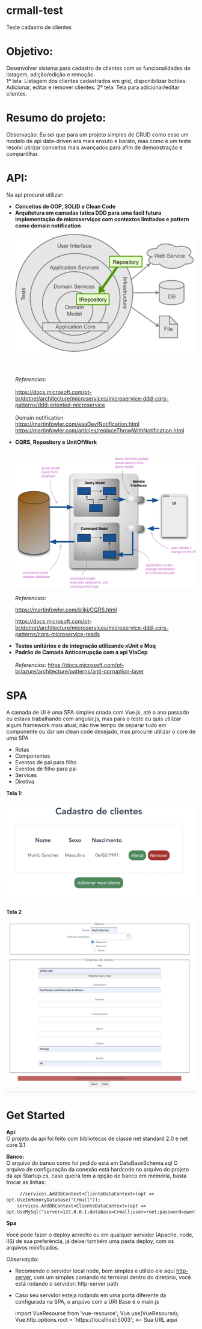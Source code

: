 # crmall-test

Teste cadastro de clientes

# Objetivo:
Desenvolver sistema para cadastro de clientes com as funcionalidades de listagem, adição/edição e remoção.              
   1ª tela: Listagem dos clientes cadastrados em grid, disponibilizar botões: Adicionar, editar e remover clientes.
   2ª tela: Tela para adicionar/editar clientes.


 # Resumo do projeto: 
 


 Observação: Eu sei que para um projeto simples de CRUD como esse um modelo de api data-driven era mais enxuto e barato, mas como é um teste resolvi utilizar conceitos mais avançados para afim de demonstração e compartilhar. 
 
 # API:

 Na api procurei utilizar:  
 	
<ul> 
<li><b>Conceitos de OOP, SOLID e Clean Code</b> </li>

<li><b>Arquitetura em camadas tatica DDD para uma facil futura implementação de microserviços com contextos limitados e pattern como domain notification</b> <br>

 ![GitHub Logo](/Onion%20Layers.png)

<br> <br>

<i>Referencias:</i> <br><br>
<a href="https://docs.microsoft.com/pt-br/dotnet/architecture/microservices/microservice-ddd-cqrs-patterns/ddd-oriented-microservice">
	https://docs.microsoft.com/pt-br/dotnet/architecture/microservices/microservice-ddd-cqrs-patterns/ddd-oriented-microservice 
</a> <br>
<br>
Domain notification <br> 
<a href="https://martinfowler.com/eaaDev/Notification.html">https://martinfowler.com/eaaDev/Notification.html</a><br>
<a href="https://martinfowler.com/articles/replaceThrowWithNotification.html">https://martinfowler.com/articles/replaceThrowWithNotification.html</a> <br>
</li>

<li> 
<b>CQRS, Repository e UnitOfWork</b> <br> <br>
	
 ![GitHub Logo](/cqrs.png) <br>	
	
<i>Referencias:</i>

 
<a href="https://martinfowler.com/bliki/CQRS.html">https://martinfowler.com/bliki/CQRS.html</a> <br/>

<a href="https://docs.microsoft.com/pt-br/dotnet/architecture/microservices/microservice-ddd-cqrs-patterns/cqrs-microservice-reads">https://docs.microsoft.com/pt-br/dotnet/architecture/microservices/microservice-ddd-cqrs-patterns/cqrs-microservice-reads</a><br/>

</li>

<li>
<b>Testes unitários e de integração utilizando xUnit e Moq</b>
</li>

<li> 
<b>Padrão de Camada Anticorrupção com a api ViaCep</b> <br><br>
<i>Referencias:</i>

<a href="https://docs.microsoft.com/pt-br/azure/architecture/patterns/anti-corruption-layer">
https://docs.microsoft.com/pt-br/azure/architecture/patterns/anti-corruption-layer
</a>

</li>

</ul>		



# SPA
 A camada de UI é uma SPA simples criada com Vue.js, até o ano passado eu estava trabalhando com angular.js, mas para o teste eu quis utilizar algum framework mais atual, não tive tempo de separar tudo em componente ou dar um clean code desejado, mas procurei utilizar o core de uma SPA

<ul>
	<li>Rotas</li>
	<li>Componentes</li>
	<li>Eventos de pai para filho</li>
	<li>Eventos de filho para pai</li>
	<li>Services</li>
	<li>Diretiva</li>
</ul>


<b>Tela 1:</b>

 ![GitHub Logo](/tela1.png) <br>
 
<b>Tela 2</b> 

 ![GitHub Logo](/tela2.png) <br>
 
 
 # Get Started
 
 <b>Api:</b> <br>
 O projeto da api foi feito com bibliotecas de classe net standard 2.0 e net core 3.1
 
 <b>Banco:</b> <br>
 O arquivo do banco como foi pedido está em DataBaseSchema.sql
 O arquivo de configuração da conexão está hardcode no arquivo do projeto da api Startup.cs, caso queira tem a opção de banco em memória, basta trocar as linhas: 

		 //services.AddDbContext<ClienteDataContext>(opt => opt.UseInMemoryDatabase("Crmall"));
		services.AddDbContext<ClienteDataContext>(opt => 	opt.UseMySql("server=127.0.0.1;database=Crmall;user=root;password=qwer1234#"));

 <b>Spa</b>
 
 Você pode fazer o deploy acredito eu em qualquer servidor (Apache, node, IIS) de sua preferência, já deixei também uma pasta deploy, com os arquivos minificados. 

<i>Observação</i>: 
- Recomendo o servidor local node, bem simples e utilizo ele aqui <a href="https://www.npmjs.com/package/http-server">http-server</a>, com um simples comando no terminal dentro do diretório, você está rodando o servidor:
  		http-server path
		
- Caso seu servidor esteja rodando em uma porta diferente da configurada na SPA, o arquivo com a URI Base é o main.js

	import VueResourse from 'vue-resource';
	Vue.use(VueResourse);
	Vue.http.options.root = 'https://localhost:5003'; <-- Sua URL aqui

		
		
	
	
 
 
 
 
 






  



  
   

